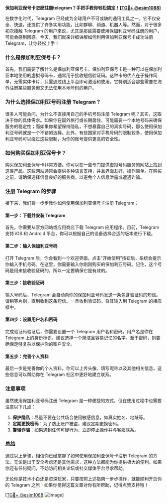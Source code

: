 **保加利亚保号卡怎麽註冊telegram？手把手教你轻松搞定！[[TG💪+ @esim1088](https://t.me/s/esim1088)]**

在数字化时代，Telegram 已经成为全球用户不可或缺的通讯工具之一。它不仅安全、快速，还提供了许多实用功能，比如群聊、频道、机器人等。然而，对于很多初次接触 Telegram 的用户来说，尤其是那些需要使用保加利亚号码注册的用户，可能会感到困惑。今天，我们就来详细讲解如何利用保加利亚保号卡成功注册 Telegram，让你轻松上手！

### 什么是保加利亚保号卡？

首先，我们需要了解什么是保加利亚保号卡。保加利亚保号卡是一种可以在保加利亚本地使用的虚拟号码卡，通常用于接收短信验证码。这种卡的优点在于操作简单，无需实体卡片，只需通过线上平台即可激活和使用。它特别适合那些需要在海外注册某些服务但又无法使用本地号码的用户。

### 为什么选择保加利亚号码注册 Telegram？

很多人可能会问，为什么不直接用自己的手机号码注册 Telegram 呢？其实，这取决于你的具体需求。如果你在国外旅行或长期居住，可能需要一个本地号码来确保服务的稳定性；而如果你希望保持隐私，不想暴露自己的真实号码，那么使用保加利亚号码就是一个不错的选择。此外，有些国家对手机号码的限制较多，使用保加利亚号码可以绕过这些限制，为你的账号提供更高的安全性。

### 如何购买保加利亚保号卡？

购买保加利亚保号卡非常方便。你可以在一些专门提供虚拟号码服务的网站上找到这类产品。这些网站通常会提供多种语言支持，并且界面友好，操作简单。在购买之前，请确保选择信誉良好的服务商，以避免个人信息泄露或遭遇诈骗。

### 注册 Telegram 的步骤

接下来，我们将一步步教你如何使用保加利亚保号卡注册 Telegram：

#### 第一步：下载并安装 Telegram

首先，你需要从官方网站或应用商店下载 Telegram 应用程序。目前，Telegram 支持 iOS 和 Android 平台，你可以根据自己的设备选择合适的版本进行下载。

#### 第二步：输入保加利亚号码

打开 Telegram 后，你会看到一个欢迎界面。点击“开始使用”按钮后，系统会提示你输入手机号码。在这里，你需要输入你刚刚购买的保加利亚号码。记住，这个号码是用来接收验证码的，所以一定要确保它是有效的。

#### 第三步：接收验证码

输入号码后，Telegram 会自动向你的保加利亚号码发送一条包含验证码的短信。请稍等片刻，直到收到这条短信。一旦收到验证码，将其输入到 Telegram 的相应框中。

#### 第四步：设置用户名和密码

完成验证码验证后，你需要设置一个 Telegram 用户名和密码。用户名是你在 Telegram 上的身份标识，建议选择一个简洁且容易记忆的名字。至于密码，则要确保足够复杂以保护你的账户安全。

#### 第五步：完善个人资料

最后一步是完善你的个人资料。你可以上传头像、填写昵称以及其他相关信息。这些信息可以帮助你在 Telegram 社区中更好地建立联系。

### 注意事项

虽然使用保加利亚号码注册 Telegram 是一种便捷的方式，但在使用过程中也需要注意以下几点：

1. **保护隐私**：尽量不要在公共场合使用敏感信息，如真实姓名、地址等。
2. **定期更换密码**：为了防止账户被盗，建议定期更换密码。
3. **警惕诈骗**：如果遇到任何可疑行为，立即停止操作并与客服联系。

### 总结

通过以上步骤，相信你已经掌握了如何使用保加利亚保号卡注册 Telegram 的方法。无论是出于安全考虑还是其他需求，这种方法都能为你提供极大的便利。如果你还有任何疑问，不妨访问相关论坛或社交媒体平台寻求帮助。

无论你是技术小白还是资深玩家，只要按照上述指南一步步操作，就能顺利开启你的 Telegram 之旅！如果你觉得这篇文章对你有所帮助，记得点赞支持哦！

[[TG💪+ @esim1088](https://t.me/s/esim1088) ![Image](https://i.postimg.cc/4NQfJmqS/Snipaste-2025-05-13-00-14-12.png)]